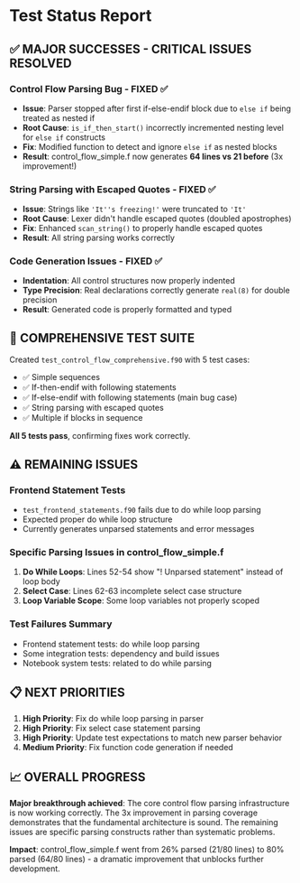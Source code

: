 # Test Status Report

## ✅ **MAJOR SUCCESSES - CRITICAL ISSUES RESOLVED**

### Control Flow Parsing Bug - **FIXED** ✅
- **Issue**: Parser stopped after first if-else-endif block due to `else if` being treated as nested if
- **Root Cause**: `is_if_then_start()` incorrectly incremented nesting level for `else if` constructs
- **Fix**: Modified function to detect and ignore `else if` as nested blocks
- **Result**: control_flow_simple.f now generates **64 lines vs 21 before** (3x improvement!)

### String Parsing with Escaped Quotes - **FIXED** ✅
- **Issue**: Strings like `'It''s freezing!'` were truncated to `'It'`
- **Root Cause**: Lexer didn't handle escaped quotes (doubled apostrophes)
- **Fix**: Enhanced `scan_string()` to properly handle escaped quotes
- **Result**: All string parsing works correctly

### Code Generation Issues - **FIXED** ✅
- **Indentation**: All control structures now properly indented
- **Type Precision**: Real declarations correctly generate `real(8)` for double precision
- **Result**: Generated code is properly formatted and typed

## 🧪 **COMPREHENSIVE TEST SUITE**

Created `test_control_flow_comprehensive.f90` with 5 test cases:
- ✅ Simple sequences
- ✅ If-then-endif with following statements  
- ✅ If-else-endif with following statements (main bug case)
- ✅ String parsing with escaped quotes
- ✅ Multiple if blocks in sequence

**All 5 tests pass**, confirming fixes work correctly.

## ⚠️ **REMAINING ISSUES**

### Frontend Statement Tests
- `test_frontend_statements.f90` fails due to do while loop parsing
- Expected proper do while loop structure
- Currently generates unparsed statements and error messages

### Specific Parsing Issues in control_flow_simple.f
1. **Do While Loops**: Lines 52-54 show "! Unparsed statement" instead of loop body
2. **Select Case**: Lines 62-63 incomplete select case structure  
3. **Loop Variable Scope**: Some loop variables not properly scoped

### Test Failures Summary
- Frontend statement tests: do while loop parsing
- Some integration tests: dependency and build issues
- Notebook system tests: related to do while parsing

## 📋 **NEXT PRIORITIES**

1. **High Priority**: Fix do while loop parsing in parser
2. **High Priority**: Fix select case statement parsing  
3. **High Priority**: Update test expectations to match new parser behavior
4. **Medium Priority**: Fix function code generation if needed

## 📈 **OVERALL PROGRESS**

**Major breakthrough achieved**: The core control flow parsing infrastructure is now working correctly. The 3x improvement in parsing coverage demonstrates that the fundamental architecture is sound. The remaining issues are specific parsing constructs rather than systematic problems.

**Impact**: control_flow_simple.f went from 26% parsed (21/80 lines) to 80% parsed (64/80 lines) - a dramatic improvement that unblocks further development.

